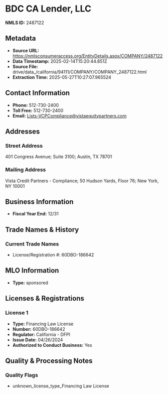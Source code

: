 # BDC CA Lender, LLC

**NMLS ID:** 2487122

## Metadata
- **Source URL:** https://nmlsconsumeraccess.org/EntityDetails.aspx/COMPANY/2487122
- **Data Timestamp:** 2025-02-14T15:20:44.851Z
- **Source File:** drive/data_/california/94111/COMPANY/COMPANY_2487122.html
- **Extraction Time:** 2025-05-27T10:27:07.965524

## Contact Information
- **Phone:** 512-730-2400
- **Toll Free:** 512-730-2400
- **Email:** Lists-VCPCompliance@vistaequitypartners.com

## Addresses
### Street Address
401 Congress Avenue; Suite 3100; Austin, TX 78701

### Mailing Address
Vista Credit Partners - Compliance; 50 Hudson Yards, Floor 76; New York, NY 10001

## Business Information
- **Fiscal Year End:** 12/31

## Trade Names & History
### Current Trade Names
- License/Registration #: 60DBO-186642

## MLO Information
- **Type:** sponsored

## Licenses & Registrations

### License 1
- **Type:** Financing Law License
- **Number:** 60DBO-186642
- **Regulator:** California - DFPI
- **Issue Date:** 04/26/2024
- **Authorized to Conduct Business:** Yes

## Quality & Processing Notes
### Quality Flags
- unknown_license_type_Financing Law License
